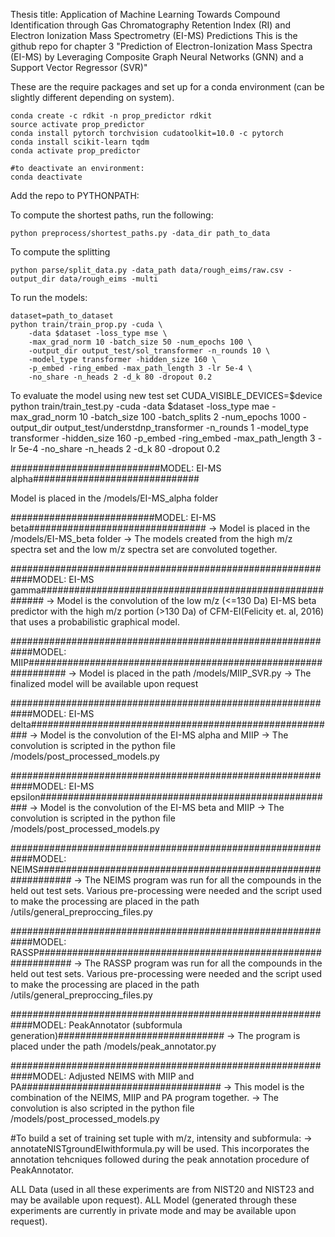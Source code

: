 Thesis title: Application of Machine Learning Towards Compound Identification through Gas Chromatography Retention Index (RI) and Electron Ionization Mass Spectrometry (EI-MS) Predictions
This is the github repo for chapter 3 "Prediction of Electron-Ionization Mass Spectra (EI-MS) by Leveraging Composite Graph Neural Networks (GNN) and a Support Vector Regressor (SVR)"


These are the require packages and set up for a conda environment (can be slightly different depending on system).

```
conda create -c rdkit -n prop_predictor rdkit
source activate prop_predictor
conda install pytorch torchvision cudatoolkit=10.0 -c pytorch
conda install scikit-learn tqdm
conda activate prop_predictor

#to deactivate an environment:
conda deactivate

```

Add the repo to PYTHONPATH:


To compute the shortest paths, run the following:
```
python preprocess/shortest_paths.py -data_dir path_to_data
```

To compute the splitting 
```
python parse/split_data.py -data_path data/rough_eims/raw.csv -output_dir data/rough_eims -multi
```
To run the models:
```
dataset=path_to_dataset
python train/train_prop.py -cuda \
    -data $dataset -loss_type mse \
    -max_grad_norm 10 -batch_size 50 -num_epochs 100 \
	-output_dir output_test/sol_transformer -n_rounds 10 \
	-model_type transformer -hidden_size 160 \
	-p_embed -ring_embed -max_path_length 3 -lr 5e-4 \
	-no_share -n_heads 2 -d_k 80 -dropout 0.2
```

To evaluate the model using new test set
CUDA_VISIBLE_DEVICES=$device python train/train_test.py -cuda -data $dataset -loss_type mae -max_grad_norm 10 -batch_size 100 -batch_splits 2 -num_epochs 1000 -output_dir output_test/understdnp_transformer -n_rounds 1 -model_type transformer -hidden_size 160 -p_embed -ring_embed -max_path_length 3 -lr 5e-4 -no_share -n_heads 2 -d_k 80 -dropout 0.2


###########################MODEL: EI-MS alpha##############################

Model is placed in the /models/EI-MS_alpha folder


##########################MODEL: EI-MS beta################################
-> Model is placed in the /models/EI-MS_beta folder
-> The models created from the high m/z spectra set and the low m/z spectra set are convoluted together.

############################################################MODEL: EI-MS gamma#########################################################
-> Model is the convolution of the low m/z (<=130 Da) EI-MS beta predictor with the high m/z portion (>130 Da) of CFM-EI(Felicity et. al, 2016) that uses a probabilistic graphical model.

############################################################MODEL: MIIP###############################################################
-> Model is placed in the path /models/MIIP_SVR.py 
-> The finalized model will be available upon request

############################################################MODEL: EI-MS delta########################################################
-> Model is the convolution of the EI-MS alpha and MIIP
-> The convolution is scripted in the python file /models/post_processed_models.py

############################################################MODEL: EI-MS epsilon######################################################
-> Model is the convolution of the EI-MS beta and MIIP
-> The convolution is scripted in the python file /models/post_processed_models.py

############################################################MODEL: NEIMS##############################################################
-> The NEIMS program was run for all the compounds in the held out test sets. Various pre-processing were needed and the script used to make the processing are placed in the path /utils/general_preproccing_files.py

############################################################MODEL: RASSP##############################################################
-> The RASSP program was run for all the compounds in the held out test sets. Various pre-processing were needed and the script used to make the processing are placed in the path /utils/general_preproccing_files.py

############################################################MODEL: PeakAnnotator (subformula generation)##############################
-> The program is placed under the path /models/peak_annotator.py

############################################################MODEL: Adjusted NEIMS with MIIP and PA####################################
-> This model is the combination of the NEIMS, MIIP and PA program together. 
-> The convolution is also scripted in the python file /models/post_processed_models.py

#To build a set of training set tuple with m/z, intensity and subformula:
-> annotateNISTgroundEIwithformula.py will be used. This incorporates the annotation tehcniques followed during the peak annotation procedure of PeakAnnotator.

ALL Data (used in all these experiments are from NIST20 and NIST23 and may be available upon request).
ALL Model (generated through these experiments are currently in private mode and may be available upon request).
